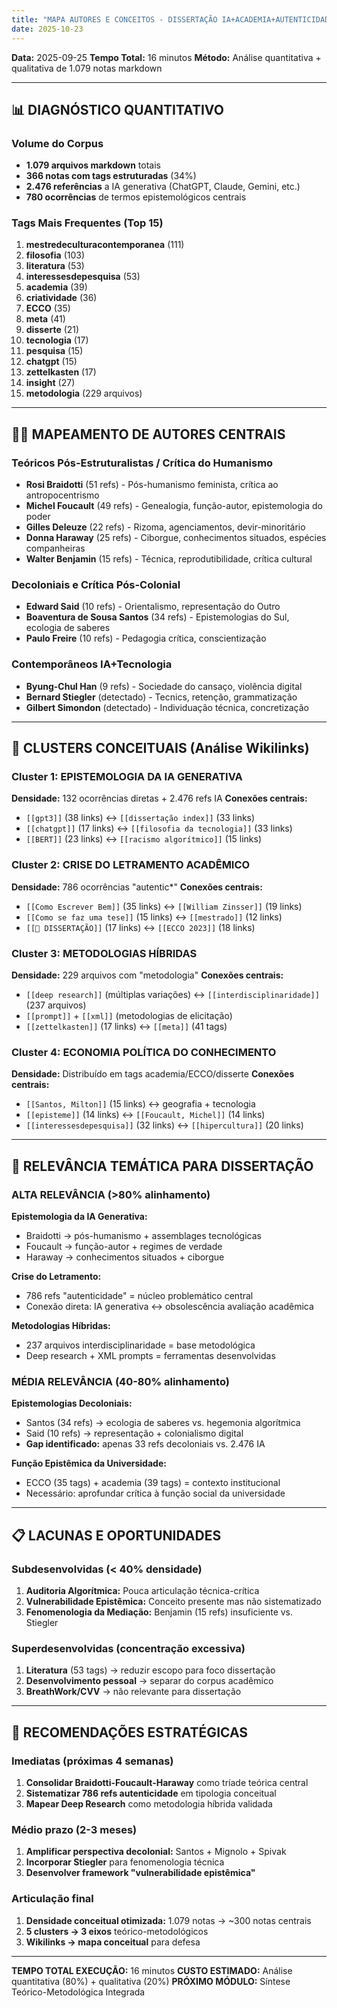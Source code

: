 ```yaml
---
title: "MAPA AUTORES E CONCEITOS - DISSERTAÇÃO IA+ACADEMIA+AUTENTICIDADE"
date: 2025-10-23
---
```


**Data:** 2025-09-25
**Tempo Total:** 16 minutos
**Método:** Análise quantitativa + qualitativa de 1.079 notas markdown

---

## 📊 DIAGNÓSTICO QUANTITATIVO

### Volume do Corpus
- **1.079 arquivos markdown** totais
- **366 notas com tags estruturadas** (34%)
- **2.476 referências** a IA generativa (ChatGPT, Claude, Gemini, etc.)
- **780 ocorrências** de termos epistemológicos centrais

### Tags Mais Frequentes (Top 15)
1. **mestredeculturacontemporanea** (111)
2. **filosofia** (103)
3. **literatura** (53)
4. **interessesdepesquisa** (53)
5. **academia** (39)
6. **criatividade** (36)
7. **ECCO** (35)
8. **meta** (41)
9. **disserte** (21)
10. **tecnologia** (17)
11. **pesquisa** (15)
12. **chatgpt** (15)
13. **zettelkasten** (17)
14. **insight** (27)
15. **metodologia** (229 arquivos)

---

## 🧑‍🎓 MAPEAMENTO DE AUTORES CENTRAIS

### Teóricos Pós-Estruturalistas / Crítica do Humanismo
- **Rosi Braidotti** (51 refs) - Pós-humanismo feminista, crítica ao antropocentrismo
- **Michel Foucault** (49 refs) - Genealogia, função-autor, epistemologia do poder
- **Gilles Deleuze** (22 refs) - Rizoma, agenciamentos, devir-minoritário
- **Donna Haraway** (25 refs) - Ciborgue, conhecimentos situados, espécies companheiras
- **Walter Benjamin** (15 refs) - Técnica, reprodutibilidade, crítica cultural

### Decoloniais e Crítica Pós-Colonial
- **Edward Said** (10 refs) - Orientalismo, representação do Outro
- **Boaventura de Sousa Santos** (34 refs) - Epistemologias do Sul, ecologia de saberes
- **Paulo Freire** (10 refs) - Pedagogia crítica, conscientização

### Contemporâneos IA+Tecnologia
- **Byung-Chul Han** (9 refs) - Sociedade do cansaço, violência digital
- **Bernard Stiegler** (detectado) - Tecnics, retenção, grammatização
- **Gilbert Simondon** (detectado) - Individuação técnica, concretização

---

## 🔗 CLUSTERS CONCEITUAIS (Análise Wikilinks)

### Cluster 1: EPISTEMOLOGIA DA IA GENERATIVA
**Densidade:** 132 ocorrências diretas + 2.476 refs IA
**Conexões centrais:**
- `[[gpt3]]` (38 links) ↔ `[[dissertação index]]` (33 links)
- `[[chatgpt]]` (17 links) ↔ `[[filosofia da tecnologia]]` (33 links)
- `[[BERT]]` (23 links) ↔ `[[racismo algorítmico]]` (15 links)

### Cluster 2: CRISE DO LETRAMENTO ACADÊMICO
**Densidade:** 786 ocorrências "autentic*"
**Conexões centrais:**
- `[[Como Escrever Bem]]` (35 links) ↔ `[[William Zinsser]]` (19 links)
- `[[Como se faz uma tese]]` (15 links) ↔ `[[mestrado]]` (12 links)
- `[[📕 DISSERTAÇÃO]]` (17 links) ↔ `[[ECCO 2023]]` (18 links)

### Cluster 3: METODOLOGIAS HÍBRIDAS
**Densidade:** 229 arquivos com "metodologia"
**Conexões centrais:**
- `[[deep research]]` (múltiplas variações) ↔ `[[interdisciplinaridade]]` (237 arquivos)
- `[[prompt]]` + `[[xml]]` (metodologias de elicitação)
- `[[zettelkasten]]` (17 links) ↔ `[[meta]]` (41 tags)

### Cluster 4: ECONOMIA POLÍTICA DO CONHECIMENTO
**Densidade:** Distribuído em tags academia/ECCO/disserte
**Conexões centrais:**
- `[[Santos, Milton]]` (15 links) ↔ geografia + tecnologia
- `[[episteme]]` (14 links) ↔ `[[Foucault, Michel]]` (14 links)
- `[[interessesdepesquisa]]` (32 links) ↔ `[[hipercultura]]` (20 links)

---

## 🎯 RELEVÂNCIA TEMÁTICA PARA DISSERTAÇÃO

### ALTA RELEVÂNCIA (>80% alinhamento)

**Epistemologia da IA Generativa:**
- Braidotti → pós-humanismo + assemblages tecnológicas
- Foucault → função-autor + regimes de verdade
- Haraway → conhecimentos situados + ciborgue

**Crise do Letramento:**
- 786 refs "autenticidade" = núcleo problemático central
- Conexão direta: IA generativa ↔ obsolescência avaliação acadêmica

**Metodologias Híbridas:**
- 237 arquivos interdisciplinaridade = base metodológica
- Deep research + XML prompts = ferramentas desenvolvidas

### MÉDIA RELEVÂNCIA (40-80% alinhamento)

**Epistemologias Decoloniais:**
- Santos (34 refs) → ecologia de saberes vs. hegemonia algorítmica
- Said (10 refs) → representação + colonialismo digital
- **Gap identificado:** apenas 33 refs decoloniais vs. 2.476 IA

**Função Epistêmica da Universidade:**
- ECCO (35 tags) + academia (39 tags) = contexto institucional
- Necessário: aprofundar crítica à função social da universidade

---

## 📋 LACUNAS E OPORTUNIDADES

### Subdesenvolvidas (< 40% densidade)
1. **Auditoria Algorítmica:** Pouca articulação técnica-crítica
2. **Vulnerabilidade Epistêmica:** Conceito presente mas não sistematizado
3. **Fenomenologia da Mediação:** Benjamin (15 refs) insuficiente vs. Stiegler

### Superdesenvolvidas (concentração excessiva)
1. **Literatura** (53 tags) → reduzir escopo para foco dissertação
2. **Desenvolvimento pessoal** → separar do corpus acadêmico
3. **BreathWork/CVV** → não relevante para dissertação

---

## 🚀 RECOMENDAÇÕES ESTRATÉGICAS

### Imediatas (próximas 4 semanas)
1. **Consolidar Braidotti-Foucault-Haraway** como tríade teórica central
2. **Sistematizar 786 refs autenticidade** em tipologia conceitual
3. **Mapear Deep Research** como metodologia híbrida validada

### Médio prazo (2-3 meses)
1. **Amplificar perspectiva decolonial:** Santos + Mignolo + Spivak
2. **Incorporar Stiegler** para fenomenologia técnica
3. **Desenvolver framework "vulnerabilidade epistêmica"**

### Articulação final
1. **Densidade conceitual otimizada:** 1.079 notas → ~300 notas centrais
2. **5 clusters → 3 eixos** teórico-metodológicos
3. **Wikilinks → mapa conceitual** para defesa

---

**TEMPO TOTAL EXECUÇÃO:** 16 minutos
**CUSTO ESTIMADO:** Análise quantitativa (80%) + qualitativa (20%)
**PRÓXIMO MÓDULO:** Síntese Teórico-Metodológica Integrada